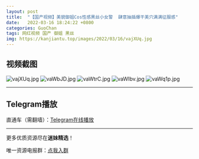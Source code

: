 ```yaml
---
layout: post
title:  "【国产视频】美貌御姐Cos性感黑丝小女警  肆意抽插爆干美穴满满征服感"
date:   2022-03-16 18:24:22 +0800
categories: GuoChan
tags: 网红视频 国产 御姐 黑丝
img: https://kanjiantu.top/images/2022/03/16/vajXUq.jpg
---
```



## 视频截图

![vajXUq.jpg](https://kanjiantu.top/images/2022/03/16/vajXUq.jpg)
![vaWbJD.jpg](https://kanjiantu.top/images/2022/03/16/vaWbJD.jpg)
![vaWtrC.jpg](https://kanjiantu.top/images/2022/03/16/vaWtrC.jpg)
![vaWIbv.jpg](https://kanjiantu.top/images/2022/03/16/vaWIbv.jpg)
![vaWq1p.jpg](https://kanjiantu.top/images/2022/03/16/vaWq1p.jpg)

* * *
## Telegram播放

直通车（需翻墙）：[Telegram在线播放](https://t.me/mimeijingxuan/71)

* * *
更多优质资源尽在**迷妹精选**！

唯一资源电报群：[点我入群](https://t.me/mimeijingxuan)



